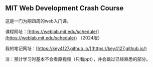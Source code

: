 ## MIT Web Development Crash Course

这是一门为期四周的web入门课。  

课程网址：[https://weblab.mit.edu/schedule/](https://weblab.mit.edu/schedule/) （2024版）  

我的笔记网址：[https://key4127.github.io/](https://key4127.github.io/)  

注：预计学习时基本不会看原视频（只看ppt），并会跳过已经熟悉的部分。  